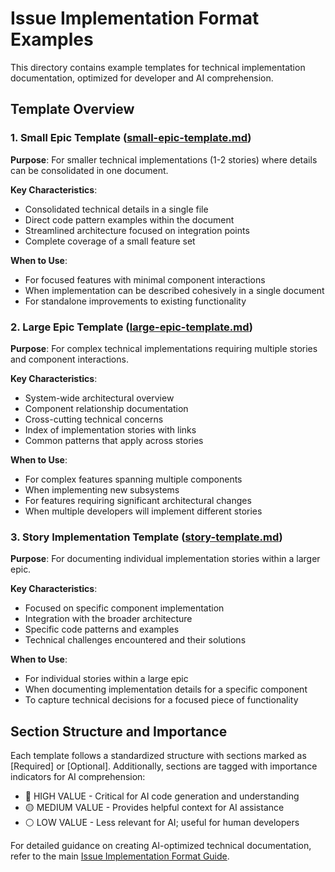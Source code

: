 # Issue Implementation Format Examples

This directory contains example templates for technical implementation documentation, optimized for developer and AI comprehension.

## Template Overview

### 1. Small Epic Template ([small-epic-template.md](./small-epic-template.md))

**Purpose**: For smaller technical implementations (1-2 stories) where details can be consolidated in one document.

**Key Characteristics**:

- Consolidated technical details in a single file
- Direct code pattern examples within the document
- Streamlined architecture focused on integration points
- Complete coverage of a small feature set

**When to Use**:

- For focused features with minimal component interactions
- When implementation can be described cohesively in a single document
- For standalone improvements to existing functionality

### 2. Large Epic Template ([large-epic-template.md](./large-epic-template.md))

**Purpose**: For complex technical implementations requiring multiple stories and component interactions.

**Key Characteristics**:

- System-wide architectural overview
- Component relationship documentation
- Cross-cutting technical concerns
- Index of implementation stories with links
- Common patterns that apply across stories

**When to Use**:

- For complex features spanning multiple components
- When implementing new subsystems
- For features requiring significant architectural changes
- When multiple developers will implement different stories

### 3. Story Implementation Template ([story-template.md](./story-template.md))

**Purpose**: For documenting individual implementation stories within a larger epic.

**Key Characteristics**:

- Focused on specific component implementation
- Integration with the broader architecture
- Specific code patterns and examples
- Technical challenges encountered and their solutions

**When to Use**:

- For individual stories within a large epic
- When documenting implementation details for a specific component
- To capture technical decisions for a focused piece of functionality

## Section Structure and Importance

Each template follows a standardized structure with sections marked as [Required] or [Optional].
Additionally, sections are tagged with importance indicators for AI comprehension:

- 🔵 HIGH VALUE - Critical for AI code generation and understanding
- 🟡 MEDIUM VALUE - Provides helpful context for AI assistance
- ⚪ LOW VALUE - Less relevant for AI; useful for human developers

For detailed guidance on creating AI-optimized technical documentation, refer to the main [Issue Implementation Format Guide](../issue-implementation-format.md).
